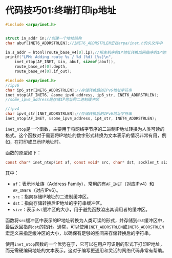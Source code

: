 

# 

# 代码技巧01:终端打印ip地址



```c
#include <arpa/inet.h>


struct in_addr in;//创建一个地址结构
char abuf[INET6_ADDRSTRLEN];//INET6_ADDRSTRLEN宏在arpa/inet.h的头文件中

in.s_addr = htonl(route_base_v4[0].ip);//把主机序的IP地址转换成网络序的IP地址（二进制整数）
printf("LPM: Adding route %s / %d (%d) [%s]\n",
	inet_ntop(AF_INET, &in, abuf, sizeof(abuf)),
	route_base_v4[0].depth,
	route_base_v4[0].if_out);
```



```c
#include <arpa/inet.h>  
//ipv6  
char ip6_str[INET6_ADDRSTRLEN];//存储转换后的IPv6地址字符串
inet_ntop(AF_INET6, &some_ipv6_address, ip6_str, INET6_ADDRSTRLEN);
//some_ipv6_address是存储IP地址的二进制缓冲区

//ipv4
char ipv4_str[INET_ADDRSTRLEN];//存储转换后的IPv6地址字符串
inet_ntop(AF_INET, &some_ipv4_address, ip4_str, INET4_ADDRSTRLEN);
```



`inet_ntop`是一个函数，主要用于将网络字节序的二进制IP地址转换为人类可读的格式。这个函数对于需要将IP地址的数字形式转换为文本表示的情况非常有用，例如，在打印或显示IP地址时。

函数的原型如下：

```c
const char* inet_ntop(int af, const void* src, char* dst, socklen_t size);
```

其中：

- `af`：表示地址族（Address Family），常用的有`AF_INET`（对应IPv4）和`AF_INET6`（对应IPv6）。
- `src`：指向存储IP地址的二进制缓冲区。
- `dst`：指向存储转换后IP地址的字符串缓冲区。
- `size`：表示`dst`缓冲区的大小，用于避免函数溢出其调用者的缓冲区。

函数将`src`缓冲区中表示的IP地址转换为人类可读的形式，并存储到`dst`缓冲区中，最后返回指向`dst`的指针。通常，可以使用`INET_ADDRSTRLEN`或`INET6_ADDRSTRLEN`宏定义来指定缓冲区的大小，以确保有足够的空间来存储转换后的字符串。

使用`inet_ntop`函数的一个优势在于，它可以在用户可识别的形式下打印IP地址，而无需硬编码地址的文本表示。这对于编写更通用和灵活的网络代码非常有帮助。


